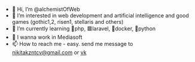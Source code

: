 - 👋 Hi, I’m @alchemistOfWeb
- 👀 I’m interested in web development and artificial intelligence and good games (gothic1,2, risen1, stellaris and others)
- 🌱 I’m currently learning 🐘php, 🟥laravel, 🐋docker, 🐍python
- 💞️ I wanna work in Mediasoft
- 📫 How to reach me - easy. send me message to nikitakzntcv@gmail.com or [vk](https://vk.com/nikita.kuznetsov99)

<!---
alchemistOfWeb/alchemistOfWeb is a ✨ special ✨ repository because its `README.md` (this file) appears on your GitHub profile.
You can click the Preview link to take a look at your changes.
--->

